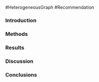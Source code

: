 #HeterogeneousGraph #Recommendation 

### Introduction


### Methods

### Results

### Discussion

### Conclusions
